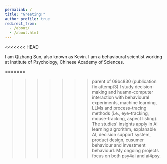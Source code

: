 ```yaml
---
permalink: /
title: "Greeting!"
author_profile: true
redirect_from: 
  - /about/
  - /about.html
---
```


<<<<<<< HEAD
<br>

I am Qizhang Sun, also known as Kevin. I am a behavioural scientist working at Institute of Psychology, Chinese Academy of Sciences.

=======
>>>>>>> parent of 09bc830 (publication fix attempt3)
I study decision-making and huamn-computer interaction with behavioural experiments, machine learning, LLMs and process-tracing methods (i.e., eye-tracking, mouse-tracking, aspect listing). The studies' insights apply in AI learning algrorithm, explanable AI, decision support system, product design, cusumer behaviour and investment behaviourl. My ongoing projects focus on both psy4ai and ai4psy.